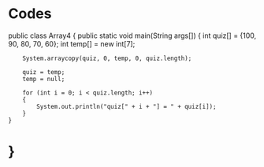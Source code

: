 Codes
=====
public class Array4
{
  public static void main(String args[])
	{
		int quiz[] = {100, 90, 80, 70, 60};
		int temp[] = new int[7];
		
		System.arraycopy(quiz, 0, temp, 0, quiz.length);
		
		quiz = temp;
		temp = null;
		
		for (int i = 0; i < quiz.length; i++)
		{
			System.out.println("quiz[" + i + "] = " + quiz[i]);
		}
	}
}
=====